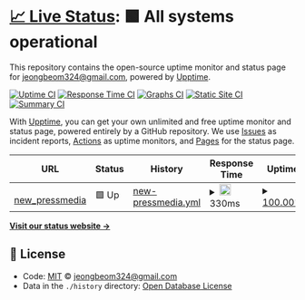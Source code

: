 # [📈 Live Status](https://jeongbeom324@gmail.com.github.io/upptime_test): <!--live status--> **🟩 All systems operational**

This repository contains the open-source uptime monitor and status page for [jeongbeom324@gmail.com](https://jeongbeom324@gmail.com.github.io/upptime_test), powered by [Upptime](https://github.com/upptime/upptime).

[![Uptime CI](https://github.com/koj-co/upptime/workflows/Uptime%20CI/badge.svg)](https://github.com/koj-co/upptime/actions?query=workflow%3A%22Uptime+CI%22)
[![Response Time CI](https://github.com/koj-co/upptime/workflows/Response%20Time%20CI/badge.svg)](https://github.com/koj-co/upptime/actions?query=workflow%3A%22Response+Time+CI%22)
[![Graphs CI](https://github.com/koj-co/upptime/workflows/Graphs%20CI/badge.svg)](https://github.com/koj-co/upptime/actions?query=workflow%3A%22Graphs+CI%22)
[![Static Site CI](https://github.com/koj-co/upptime/workflows/Static%20Site%20CI/badge.svg)](https://github.com/koj-co/upptime/actions?query=workflow%3A%22Static+Site+CI%22)
[![Summary CI](https://github.com/koj-co/upptime/workflows/Summary%20CI/badge.svg)](https://github.com/koj-co/upptime/actions?query=workflow%3A%22Summary+CI%22)

With [Upptime](https://upptime.js.org), you can get your own unlimited and free uptime monitor and status page, powered entirely by a GitHub repository. We use [Issues](https://github.com/jeongbeom324@gmail.com/upptime_test/issues) as incident reports, [Actions](https://github.com/jeongbeom324@gmail.com/upptime_test/actions) as uptime monitors, and [Pages](https://jeongbeom324@gmail.com.github.io/upptime_test) for the status page.

<!--start: status pages-->
<!-- This summary is generated by Upptime (https://github.com/upptime/upptime) -->
<!-- Do not edit this manually, your changes will be overwritten -->
<!-- prettier-ignore -->
| URL | Status | History | Response Time | Uptime |
| --- | ------ | ------- | ------------- | ------ |
| <img alt="" src="https://icons.duckduckgo.com/ip3/13.125.155.96.ico" height="13"> [new_pressmedia](http://13.125.155.96) | 🟩 Up | [new-pressmedia.yml](https://github.com/jeongbeom324/upptime_test/commits/HEAD/history/new-pressmedia.yml) | <details><summary><img alt="Response time graph" src="./graphs/new-pressmedia/response-time-week.png" height="20"> 330ms</summary><br><a href="https://jeongbeom324@gmail.com.github.io/upptime_test/history/new-pressmedia"><img alt="Response time 451" src="https://img.shields.io/endpoint?url=https%3A%2F%2Fraw.githubusercontent.com%2Fjeongbeom324%2Fupptime_test%2FHEAD%2Fapi%2Fnew-pressmedia%2Fresponse-time.json"></a><br><a href="https://jeongbeom324@gmail.com.github.io/upptime_test/history/new-pressmedia"><img alt="24-hour response time 342" src="https://img.shields.io/endpoint?url=https%3A%2F%2Fraw.githubusercontent.com%2Fjeongbeom324%2Fupptime_test%2FHEAD%2Fapi%2Fnew-pressmedia%2Fresponse-time-day.json"></a><br><a href="https://jeongbeom324@gmail.com.github.io/upptime_test/history/new-pressmedia"><img alt="7-day response time 330" src="https://img.shields.io/endpoint?url=https%3A%2F%2Fraw.githubusercontent.com%2Fjeongbeom324%2Fupptime_test%2FHEAD%2Fapi%2Fnew-pressmedia%2Fresponse-time-week.json"></a><br><a href="https://jeongbeom324@gmail.com.github.io/upptime_test/history/new-pressmedia"><img alt="30-day response time 397" src="https://img.shields.io/endpoint?url=https%3A%2F%2Fraw.githubusercontent.com%2Fjeongbeom324%2Fupptime_test%2FHEAD%2Fapi%2Fnew-pressmedia%2Fresponse-time-month.json"></a><br><a href="https://jeongbeom324@gmail.com.github.io/upptime_test/history/new-pressmedia"><img alt="1-year response time 380" src="https://img.shields.io/endpoint?url=https%3A%2F%2Fraw.githubusercontent.com%2Fjeongbeom324%2Fupptime_test%2FHEAD%2Fapi%2Fnew-pressmedia%2Fresponse-time-year.json"></a></details> | <details><summary><a href="https://jeongbeom324@gmail.com.github.io/upptime_test/history/new-pressmedia">100.00%</a></summary><a href="https://jeongbeom324@gmail.com.github.io/upptime_test/history/new-pressmedia"><img alt="All-time uptime 7.29%" src="https://img.shields.io/endpoint?url=https%3A%2F%2Fraw.githubusercontent.com%2Fjeongbeom324%2Fupptime_test%2FHEAD%2Fapi%2Fnew-pressmedia%2Fuptime.json"></a><br><a href="https://jeongbeom324@gmail.com.github.io/upptime_test/history/new-pressmedia"><img alt="24-hour uptime 100.00%" src="https://img.shields.io/endpoint?url=https%3A%2F%2Fraw.githubusercontent.com%2Fjeongbeom324%2Fupptime_test%2FHEAD%2Fapi%2Fnew-pressmedia%2Fuptime-day.json"></a><br><a href="https://jeongbeom324@gmail.com.github.io/upptime_test/history/new-pressmedia"><img alt="7-day uptime 100.00%" src="https://img.shields.io/endpoint?url=https%3A%2F%2Fraw.githubusercontent.com%2Fjeongbeom324%2Fupptime_test%2FHEAD%2Fapi%2Fnew-pressmedia%2Fuptime-week.json"></a><br><a href="https://jeongbeom324@gmail.com.github.io/upptime_test/history/new-pressmedia"><img alt="30-day uptime 58.66%" src="https://img.shields.io/endpoint?url=https%3A%2F%2Fraw.githubusercontent.com%2Fjeongbeom324%2Fupptime_test%2FHEAD%2Fapi%2Fnew-pressmedia%2Fuptime-month.json"></a><br><a href="https://jeongbeom324@gmail.com.github.io/upptime_test/history/new-pressmedia"><img alt="1-year uptime 6.46%" src="https://img.shields.io/endpoint?url=https%3A%2F%2Fraw.githubusercontent.com%2Fjeongbeom324%2Fupptime_test%2FHEAD%2Fapi%2Fnew-pressmedia%2Fuptime-year.json"></a></details>

<!--end: status pages-->

[**Visit our status website →**](https://jeongbeom324@gmail.com.github.io/upptime_test)

## 📄 License

- Code: [MIT](./LICENSE) © [jeongbeom324@gmail.com](https://jeongbeom324@gmail.com.github.io/upptime_test)
- Data in the `./history` directory: [Open Database License](https://opendatacommons.org/licenses/odbl/1-0/)
